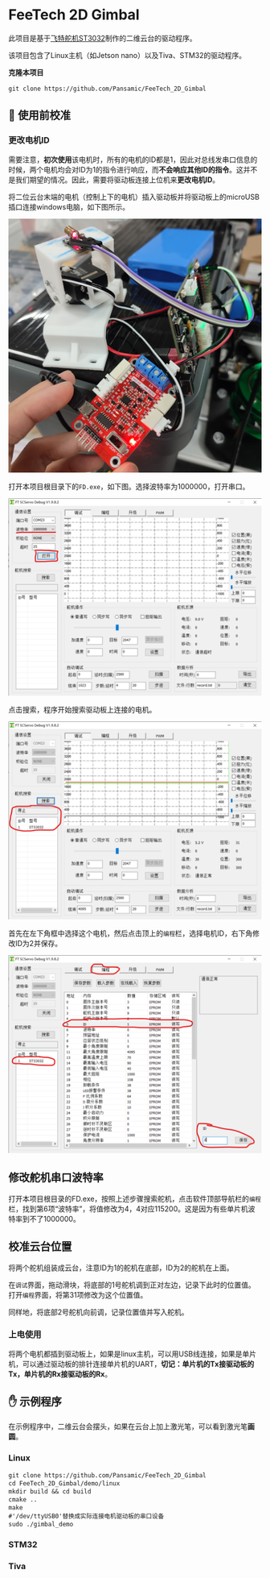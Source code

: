 # FeeTech 2D Gimbal

此项目是基于[飞特舵机ST3032](https://item.taobao.com/item.htm?id=625751317567)制作的二维云台的驱动程序。

该项目包含了Linux主机（如Jetson nano）以及Tiva、STM32的驱动程序。

**克隆本项目**

```
git clone https://github.com/Pansamic/FeeTech_2D_Gimbal
```

## :book: 使用前校准

### 更改电机ID

需要注意，**初次使用**该电机时，所有的电机的ID都是1，因此对总线发串口信息的时候，两个电机均会对ID为1的指令进行响应，而**不会响应其他ID的指令**。这并不是我们期望的情况。因此，需要将驱动板连接上位机来**更改电机ID**。

将二位云台末端的电机（控制上下的电机）插入驱动板并将驱动板上的microUSB插口连接windows电脑，如下图所示。

![connection](./figure/00.jpg)

打开本项目根目录下的`FD.exe`，如下图。选择波特率为1000000，打开串口。

![debug_screenshot_1](./figure/01.png)

点击搜索，程序开始搜索驱动板上连接的电机。

![debug_screenshot_2](./figure/02.png)

首先在左下角框中选择这个电机，然后点击顶上的`编程`栏，选择电机ID，右下角修改ID为2并保存。

![debug_screenshot_3](./figure/03.png)

## 修改舵机串口波特率

打开本项目根目录的FD.exe，按照上述步骤搜索舵机，点击软件顶部导航栏的`编程`栏，找到第6项“波特率”，将值修改为4，4对应115200。这是因为有些单片机波特率到不了1000000。

## 校准云台位置

将两个舵机组装成云台，注意ID为1的舵机在底部，ID为2的舵机在上面。

在`调试`界面，拖动滑块，将底部的1号舵机调到正对左边，记录下此时的位置值。打开`编程`界面，将第31项修改为这个位置值。

同样地，将底部2号舵机向前调，记录位置值并写入舵机。

### 上电使用

将两个电机都插到驱动板上，如果是linux主机，可以用USB线连接，如果是单片机，可以通过驱动板的排针连接单片机的UART，**切记：单片机的Tx接驱动板的Tx，单片机的Rx接驱动板的Rx**。

## :hand: 示例程序

在示例程序中，二维云台会摆头，如果在云台上加上激光笔，可以看到激光笔**画圆**。

### Linux

```shell
git clone https://github.com/Pansamic/FeeTech_2D_Gimbal
cd FeeTech_2D_Gimbal/demo/linux
mkdir build && cd build
cmake ..
make
#'/dev/ttyUSB0'替换成实际连接电机驱动板的串口设备
sudo ./gimbal_demo
```

### STM32

### Tiva